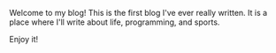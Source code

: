Welcome to my blog!  This is the first blog I've ever really written.  It is a place where I'll write about life, programming, and sports.

Enjoy it!
